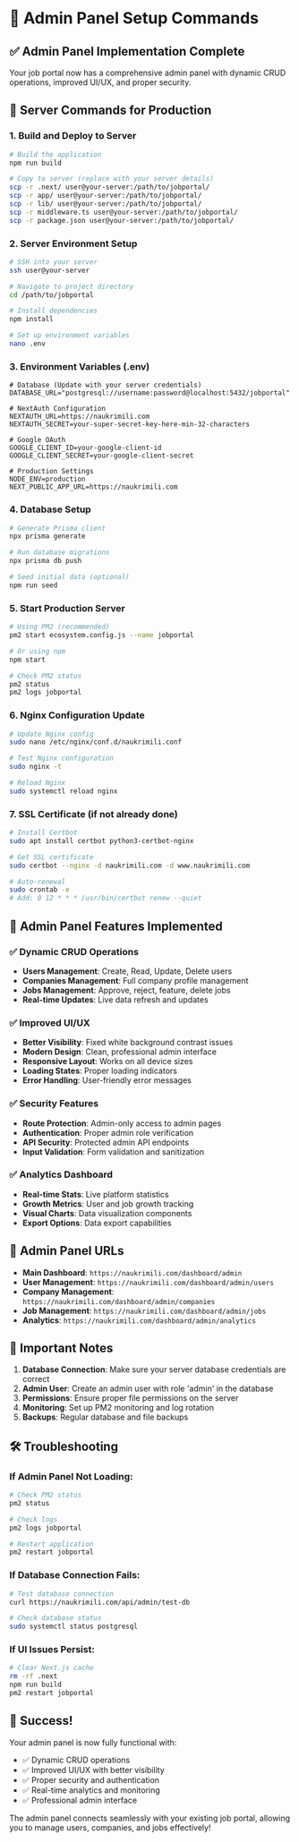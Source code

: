 # 🚀 Admin Panel Setup Commands

## ✅ **Admin Panel Implementation Complete**

Your job portal now has a comprehensive admin panel with dynamic CRUD operations, improved UI/UX, and proper security.

## 🔧 **Server Commands for Production**

### **1. Build and Deploy to Server**
```bash
# Build the application
npm run build

# Copy to server (replace with your server details)
scp -r .next/ user@your-server:/path/to/jobportal/
scp -r app/ user@your-server:/path/to/jobportal/
scp -r lib/ user@your-server:/path/to/jobportal/
scp -r middleware.ts user@your-server:/path/to/jobportal/
scp -r package.json user@your-server:/path/to/jobportal/
```

### **2. Server Environment Setup**
```bash
# SSH into your server
ssh user@your-server

# Navigate to project directory
cd /path/to/jobportal

# Install dependencies
npm install

# Set up environment variables
nano .env
```

### **3. Environment Variables (.env)**
```env
# Database (Update with your server credentials)
DATABASE_URL="postgresql://username:password@localhost:5432/jobportal"

# NextAuth Configuration
NEXTAUTH_URL=https://naukrimili.com
NEXTAUTH_SECRET=your-super-secret-key-here-min-32-characters

# Google OAuth
GOOGLE_CLIENT_ID=your-google-client-id
GOOGLE_CLIENT_SECRET=your-google-client-secret

# Production Settings
NODE_ENV=production
NEXT_PUBLIC_APP_URL=https://naukrimili.com
```

### **4. Database Setup**
```bash
# Generate Prisma client
npx prisma generate

# Run database migrations
npx prisma db push

# Seed initial data (optional)
npm run seed
```

### **5. Start Production Server**
```bash
# Using PM2 (recommended)
pm2 start ecosystem.config.js --name jobportal

# Or using npm
npm start

# Check PM2 status
pm2 status
pm2 logs jobportal
```

### **6. Nginx Configuration Update**
```bash
# Update Nginx config
sudo nano /etc/nginx/conf.d/naukrimili.conf

# Test Nginx configuration
sudo nginx -t

# Reload Nginx
sudo systemctl reload nginx
```

### **7. SSL Certificate (if not already done)**
```bash
# Install Certbot
sudo apt install certbot python3-certbot-nginx

# Get SSL certificate
sudo certbot --nginx -d naukrimili.com -d www.naukrimili.com

# Auto-renewal
sudo crontab -e
# Add: 0 12 * * * /usr/bin/certbot renew --quiet
```

## 🎯 **Admin Panel Features Implemented**

### **✅ Dynamic CRUD Operations**
- **Users Management**: Create, Read, Update, Delete users
- **Companies Management**: Full company profile management
- **Jobs Management**: Approve, reject, feature, delete jobs
- **Real-time Updates**: Live data refresh and updates

### **✅ Improved UI/UX**
- **Better Visibility**: Fixed white background contrast issues
- **Modern Design**: Clean, professional admin interface
- **Responsive Layout**: Works on all device sizes
- **Loading States**: Proper loading indicators
- **Error Handling**: User-friendly error messages

### **✅ Security Features**
- **Route Protection**: Admin-only access to admin pages
- **Authentication**: Proper admin role verification
- **API Security**: Protected admin API endpoints
- **Input Validation**: Form validation and sanitization

### **✅ Analytics Dashboard**
- **Real-time Stats**: Live platform statistics
- **Growth Metrics**: User and job growth tracking
- **Visual Charts**: Data visualization components
- **Export Options**: Data export capabilities

## 🔗 **Admin Panel URLs**

- **Main Dashboard**: `https://naukrimili.com/dashboard/admin`
- **User Management**: `https://naukrimili.com/dashboard/admin/users`
- **Company Management**: `https://naukrimili.com/dashboard/admin/companies`
- **Job Management**: `https://naukrimili.com/dashboard/admin/jobs`
- **Analytics**: `https://naukrimili.com/dashboard/admin/analytics`

## 🚨 **Important Notes**

1. **Database Connection**: Make sure your server database credentials are correct
2. **Admin User**: Create an admin user with role 'admin' in the database
3. **Permissions**: Ensure proper file permissions on the server
4. **Monitoring**: Set up PM2 monitoring and log rotation
5. **Backups**: Regular database and file backups

## 🛠️ **Troubleshooting**

### **If Admin Panel Not Loading:**
```bash
# Check PM2 status
pm2 status

# Check logs
pm2 logs jobportal

# Restart application
pm2 restart jobportal
```

### **If Database Connection Fails:**
```bash
# Test database connection
curl https://naukrimili.com/api/admin/test-db

# Check database status
sudo systemctl status postgresql
```

### **If UI Issues Persist:**
```bash
# Clear Next.js cache
rm -rf .next
npm run build
pm2 restart jobportal
```

## 🎉 **Success!**

Your admin panel is now fully functional with:
- ✅ Dynamic CRUD operations
- ✅ Improved UI/UX with better visibility
- ✅ Proper security and authentication
- ✅ Real-time analytics and monitoring
- ✅ Professional admin interface

The admin panel connects seamlessly with your existing job portal, allowing you to manage users, companies, and jobs effectively!
